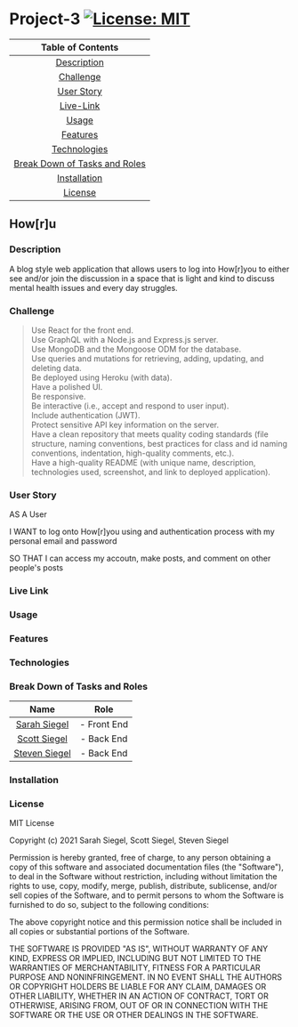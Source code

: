 # Project-3 [![License: MIT](https://img.shields.io/badge/License-MIT-yellow.svg)](https://opensource.org/licenses/MIT)

| Table of Contents |
|:---:|
|[Description](#description)|
|[Challenge](#challenge)|
|[User Story](#user-story)|
|[Live-Link](#live-link)|
|[Usage](#usage)|
|[Features](#features)|
|[Technologies](#technologies)|
|[Break Down of Tasks and Roles](#break-down-of-tasks-and-roles)|
|[Installation](#installation)|
|[License](#license)|

## How[r]u


### Description

A blog style web application that allows users to log into How[r]you to either see and/or join the discussion in a space that is light and kind to discuss mental health issues and every day struggles.

### Challenge

> Use React for the front end.\
> Use GraphQL with a Node.js and Express.js server.\
> Use MongoDB and the Mongoose ODM for the database.\
> Use queries and mutations for retrieving, adding, updating, and deleting data.\
> Be deployed using Heroku (with data).\
> Have a polished UI.\
> Be responsive.\
> Be interactive (i.e., accept and respond to user input).\
> Include authentication (JWT).\
> Protect sensitive API key information on the server.\
> Have a clean repository that meets quality coding standards (file structure, naming conventions, best practices for class and id naming conventions, indentation, high-quality comments, etc.).\
> Have a high-quality README (with unique name, description, technologies used, screenshot, and link to deployed application).

### User Story

AS A User

I WANT to log onto How[r]you using and authentication process with my personal email and password

SO THAT I can access my accoutn, make posts, and comment on other people's posts

### Live Link

### Usage

### Features

### Technologies

### Break Down of Tasks and Roles

| Name         | Role         |
| :-----------:| :-----------:|
| [Sarah Siegel](https://github.com/sarsieg) | - Front End  |
| [Scott Siegel](https://github.com/scoven2) | - Back End   |
| [Steven Siegel](https://github.com/StevegSiegel)| - Back End   |

### Installation

### License

MIT License

Copyright (c) 2021 Sarah Siegel, Scott Siegel, Steven Siegel

Permission is hereby granted, free of charge, to any person obtaining a copy of this software and associated documentation files (the "Software"), to deal in the Software without restriction, including without limitation the rights to use, copy, modify, merge, publish, distribute, sublicense, and/or sell copies of the Software, and to permit persons to whom the Software is furnished to do so, subject to the following conditions:

The above copyright notice and this permission notice shall be included in all copies or substantial portions of the Software.

THE SOFTWARE IS PROVIDED "AS IS", WITHOUT WARRANTY OF ANY KIND, EXPRESS OR IMPLIED, INCLUDING BUT NOT LIMITED TO THE WARRANTIES OF MERCHANTABILITY, FITNESS FOR A PARTICULAR PURPOSE AND NONINFRINGEMENT. IN NO EVENT SHALL THE AUTHORS OR COPYRIGHT HOLDERS BE LIABLE FOR ANY CLAIM, DAMAGES OR OTHER LIABILITY, WHETHER IN AN ACTION OF CONTRACT, TORT OR OTHERWISE, ARISING FROM, OUT OF OR IN CONNECTION WITH THE SOFTWARE OR THE USE OR OTHER DEALINGS IN THE SOFTWARE.